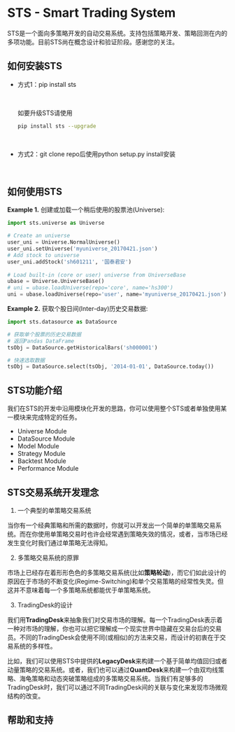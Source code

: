 # STS - Smart Trading System

STS是一个面向多策略开发的自动交易系统。支持包括策略开发、策略回测在内的多项功能。目前STS尚在概念设计和验证阶段。感谢您的关注。



## 如何安装STS

- 方式1：pip install sts

  ​

  如要升级STS请使用

  ```bash
  pip install sts --upgrade
  ```
  ​

- 方式2：git clone repo后使用python setup.py install安装

  ​



## 如何使用STS

**Example 1.** 创建或加载一个稍后使用的股票池(Universe):

```python
import sts.universe as Universe

# Create an universe
user_uni = Universe.NormalUniverse()
user_uni.setUniverse('myuniverse_20170421.json')
# Add stock to universe
user_uni.addStock('sh601211', '国泰君安')
    
# Load built-in (core or user) universe from UniverseBase
ubase = Universe.UniverseBase()
# uni = ubase.loadUniverse(repo='core', name='hs300')
uni = ubase.loadUniverse(repo='user', name='myuniverse_20170421.json')
```



**Example 2.** 获取个股日间(Inter-day)历史交易数据:

```python
import sts.datasource as DataSource

# 获取单个股票的历史交易数据
# 返回Pandas DataFrame
tsObj = DataSource.getHistoricalBars('sh000001')

# 快速选取数据
tsObj = DataSource.select(tsObj, '2014-01-01', DataSource.today())
```



## STS功能介绍

我们在STS的开发中沿用模块化开发的思路，你可以使用整个STS或者单独使用某一模块来完成特定的任务。

* Universe Module
* DataSource Module
* Model Module
* Strategy Module
* Backtest Module
* Performance Module





## STS交易系统开发理念

1. 一个典型的单策略交易系统

当你有一个经典策略和所需的数据时，你就可以开发出一个简单的单策略交易系统。而在你使用单策略交易时也许会经常遇到策略失效的情况，或者，当市场已经发生变化时我们通过单策略无法得知。



2. 多策略交易系统的原罪

市场上已经存在着形形色色的多策略交易系统(比如**策略轮动**)，而它们如此设计的原因在于市场的不断变化(Regime-Switching)和单个交易策略的经常性失灵。但这并不意味着每一个多策略系统都能优于单策略系统。



3. TradingDesk的设计

我们用**TradingDesk**来抽象我们对交易市场的理解。每一个TradingDesk表示着一种对市场的理解，你也可以把它理解成一个现实世界中隐藏在交易台后的交易员。不同的TradingDesk会使用不同(或相似)的方法来交易，而设计的初衷在于交易系统的多样性。

比如，我们可以使用STS中提供的**LegacyDesk**来构建一个基于简单均值回归或者动量策略的交易系统。或者，我们也可以通过**QuantDesk**来构建一个由双均线策略、海龟策略和动态突破策略组成的多策略交易系统。当我们有足够多的TradingDesk时，我们可以通过不同TradingDesk间的关联与变化来发现市场微观结构的改变。



## 帮助和支持